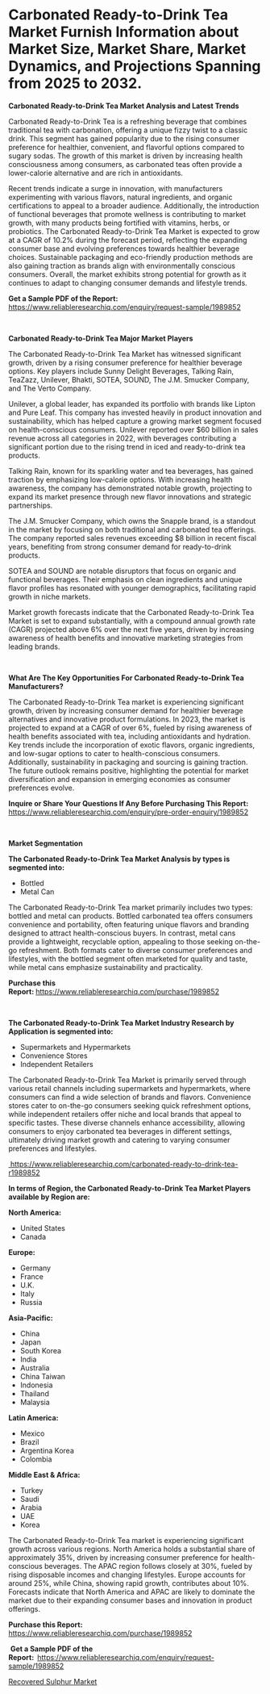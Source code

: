 <p><h1>Carbonated Ready-to-Drink Tea Market Furnish Information about Market Size, Market Share, Market Dynamics, and Projections Spanning from 2025 to 2032.</h1></p><p><strong>Carbonated Ready-to-Drink Tea Market Analysis and Latest Trends</strong></p>
<p><p>Carbonated Ready-to-Drink Tea is a refreshing beverage that combines traditional tea with carbonation, offering a unique fizzy twist to a classic drink. This segment has gained popularity due to the rising consumer preference for healthier, convenient, and flavorful options compared to sugary sodas. The growth of this market is driven by increasing health consciousness among consumers, as carbonated teas often provide a lower-calorie alternative and are rich in antioxidants.</p><p>Recent trends indicate a surge in innovation, with manufacturers experimenting with various flavors, natural ingredients, and organic certifications to appeal to a broader audience. Additionally, the introduction of functional beverages that promote wellness is contributing to market growth, with many products being fortified with vitamins, herbs, or probiotics. The Carbonated Ready-to-Drink Tea Market is expected to grow at a CAGR of 10.2% during the forecast period, reflecting the expanding consumer base and evolving preferences towards healthier beverage choices. Sustainable packaging and eco-friendly production methods are also gaining traction as brands align with environmentally conscious consumers. Overall, the market exhibits strong potential for growth as it continues to adapt to changing consumer demands and lifestyle trends.</p></p>
<p><strong>Get a Sample PDF of the Report:&nbsp;</strong> <a href="https://www.reliableresearchiq.com/enquiry/request-sample/1989852?utm_campaign=3171&utm_medium=2&utm_source=Github&utm_content=ia&utm_term=28032025&utm_id=carbonated-ready-to-drink-tea">https://www.reliableresearchiq.com/enquiry/request-sample/1989852</a></p>
<p>&nbsp;</p>
<p><strong>Carbonated Ready-to-Drink Tea Major Market Players</strong></p>
<p><p>The Carbonated Ready-to-Drink Tea Market has witnessed significant growth, driven by a rising consumer preference for healthier beverage options. Key players include Sunny Delight Beverages, Talking Rain, TeaZazz, Unilever, Bhakti, SOTEA, SOUND, The J.M. Smucker Company, and The Verto Company.</p><p>Unilever, a global leader, has expanded its portfolio with brands like Lipton and Pure Leaf. This company has invested heavily in product innovation and sustainability, which has helped capture a growing market segment focused on health-conscious consumers. Unilever reported over $60 billion in sales revenue across all categories in 2022, with beverages contributing a significant portion due to the rising trend in iced and ready-to-drink tea products.</p><p>Talking Rain, known for its sparkling water and tea beverages, has gained traction by emphasizing low-calorie options. With increasing health awareness, the company has demonstrated notable growth, projecting to expand its market presence through new flavor innovations and strategic partnerships.</p><p>The J.M. Smucker Company, which owns the Snapple brand, is a standout in the market by focusing on both traditional and carbonated tea offerings. The company reported sales revenues exceeding $8 billion in recent fiscal years, benefiting from strong consumer demand for ready-to-drink products.</p><p>SOTEA and SOUND are notable disruptors that focus on organic and functional beverages. Their emphasis on clean ingredients and unique flavor profiles has resonated with younger demographics, facilitating rapid growth in niche markets.</p><p>Market growth forecasts indicate that the Carbonated Ready-to-Drink Tea Market is set to expand substantially, with a compound annual growth rate (CAGR) projected above 6% over the next five years, driven by increasing awareness of health benefits and innovative marketing strategies from leading brands.</p></p>
<p>&nbsp;</p>
<p><strong>What Are The Key Opportunities For Carbonated Ready-to-Drink Tea Manufacturers?</strong></p>
<p><p>The Carbonated Ready-to-Drink Tea market is experiencing significant growth, driven by increasing consumer demand for healthier beverage alternatives and innovative product formulations. In 2023, the market is projected to expand at a CAGR of over 6%, fueled by rising awareness of health benefits associated with tea, including antioxidants and hydration. Key trends include the incorporation of exotic flavors, organic ingredients, and low-sugar options to cater to health-conscious consumers. Additionally, sustainability in packaging and sourcing is gaining traction. The future outlook remains positive, highlighting the potential for market diversification and expansion in emerging economies as consumer preferences evolve.</p></p>
<p><strong>Inquire or Share Your Questions If Any Before Purchasing This Report:</strong> <a href="https://www.reliableresearchiq.com/enquiry/pre-order-enquiry/1989852?utm_campaign=3171&utm_medium=2&utm_source=Github&utm_content=ia&utm_term=28032025&utm_id=carbonated-ready-to-drink-tea">https://www.reliableresearchiq.com/enquiry/pre-order-enquiry/1989852</a></p>
<p>&nbsp;</p>
<p><strong>Market Segmentation</strong></p>
<p><strong>The Carbonated Ready-to-Drink Tea Market Analysis by types is segmented into:</strong></p>
<p><ul><li>Bottled</li><li>Metal Can</li></ul></p>
<p><p>The Carbonated Ready-to-Drink Tea market primarily includes two types: bottled and metal can products. Bottled carbonated tea offers consumers convenience and portability, often featuring unique flavors and branding designed to attract health-conscious buyers. In contrast, metal cans provide a lightweight, recyclable option, appealing to those seeking on-the-go refreshment. Both formats cater to diverse consumer preferences and lifestyles, with the bottled segment often marketed for quality and taste, while metal cans emphasize sustainability and practicality.</p></p>
<p><strong>Purchase this Report:&nbsp;</strong><a href="https://www.reliableresearchiq.com/purchase/1989852?utm_campaign=3171&utm_medium=2&utm_source=Github&utm_content=ia&utm_term=28032025&utm_id=carbonated-ready-to-drink-tea">https://www.reliableresearchiq.com/purchase/1989852</a></p>
<p>&nbsp;</p>
<p><strong>The Carbonated Ready-to-Drink Tea Market Industry Research by Application is segmented into:</strong></p>
<p><ul><li>Supermarkets and Hypermarkets</li><li>Convenience Stores</li><li>Independent Retailers</li></ul></p>
<p><p>The Carbonated Ready-to-Drink Tea Market is primarily served through various retail channels including supermarkets and hypermarkets, where consumers can find a wide selection of brands and flavors. Convenience stores cater to on-the-go consumers seeking quick refreshment options, while independent retailers offer niche and local brands that appeal to specific tastes. These diverse channels enhance accessibility, allowing consumers to enjoy carbonated tea beverages in different settings, ultimately driving market growth and catering to varying consumer preferences and lifestyles.</p></p>
<p><a href="https://www.reliableresearchiq.com/carbonated-ready-to-drink-tea-r1989852?utm_campaign=3171&utm_medium=2&utm_source=Github&utm_content=ia&utm_term=28032025&utm_id=carbonated-ready-to-drink-tea">&nbsp;https://www.reliableresearchiq.com/carbonated-ready-to-drink-tea-r1989852</a></p>
<p><strong>In terms of Region, the Carbonated Ready-to-Drink Tea Market Players available by Region are:</strong></p>
<p>
    <p> <strong> North America: </strong>
        <ul>
            <li>United States</li>
            <li>Canada</li>
        </ul>
        </p> 
    <p> <strong> Europe: </strong>
        <ul>
            <li>Germany</li>
            <li>France</li>
            <li>U.K.</li>
            <li>Italy</li>
            <li>Russia</li>
        </ul>
        </p> 
    <p> <strong> Asia-Pacific: </strong>
        <ul>
            <li>China</li>
            <li>Japan</li>
            <li>South Korea</li>
            <li>India</li>
            <li>Australia</li>
            <li>China Taiwan</li>
            <li>Indonesia</li>
            <li>Thailand</li>
            <li>Malaysia</li>
        </ul>
        </p> 
    <p> <strong> Latin America: </strong>
        <ul>
            <li>Mexico</li>
            <li>Brazil</li>
            <li>Argentina Korea</li>
            <li>Colombia</li>
        </ul>
        </p> 
    <p> <strong> Middle East & Africa: </strong>
        <ul>
            <li>Turkey</li>
            <li>Saudi</li>
            <li>Arabia</li>
            <li>UAE</li>
            <li>Korea</li>
        </ul>
    </p>
    </p>
<p><p>The Carbonated Ready-to-Drink Tea market is experiencing significant growth across various regions. North America holds a substantial share of approximately 35%, driven by increasing consumer preference for health-conscious beverages. The APAC region follows closely at 30%, fueled by rising disposable incomes and changing lifestyles. Europe accounts for around 25%, while China, showing rapid growth, contributes about 10%. Forecasts indicate that North America and APAC are likely to dominate the market due to their expanding consumer bases and innovation in product offerings.</p></p>
<p><strong>Purchase this Report: </strong><a href="https://www.reliableresearchiq.com/purchase/1989852?utm_campaign=3171&utm_medium=2&utm_source=Github&utm_content=ia&utm_term=28032025&utm_id=carbonated-ready-to-drink-tea">https://www.reliableresearchiq.com/purchase/1989852</a></p>
<p>&nbsp;<strong>Get a Sample PDF of the Report:&nbsp;&nbsp;</strong><a href="https://www.reliableresearchiq.com/enquiry/request-sample/1989852?utm_campaign=3171&utm_medium=2&utm_source=Github&utm_content=ia&utm_term=28032025&utm_id=carbonated-ready-to-drink-tea">https://www.reliableresearchiq.com/enquiry/request-sample/1989852</a></p>
<p><strong></strong></p>
<p><p><a href="https://github.com/arneslullapq/Market-Research-Report-List-1/blob/main/recovered-sulphur-market.md?utm_campaign=3171&utm_medium=2&utm_source=Github&utm_content=ia&utm_term=28032025&utm_id=carbonated-ready-to-drink-tea">Recovered Sulphur Market</a></p></p>